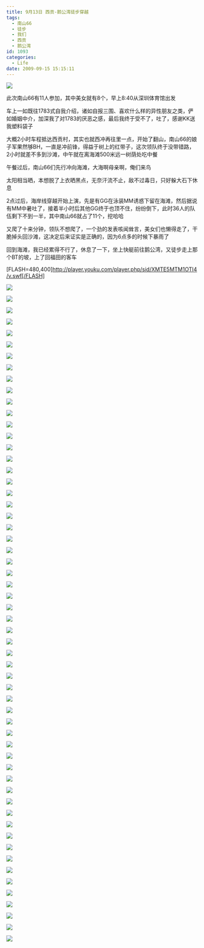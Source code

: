 ```yaml
---
title: 9月13日 西贡-鹅公湾徒步穿越
tags:
  - 南山66
  - 徒步
  - 我们
  - 西贡
  - 鹅公湾
id: 1093
categories:
  - Life
date: 2009-09-15 15:15:11
---
```


![](/images/2009/09/15_20090915_11552.jpg)

此次南山66有11人参加，其中美女就有8个，早上8:40从深圳体育馆出发

车上一如既往1783式自我介绍，诸如自报三围、喜欢什么样的异性朋友之类，俨如婚姻中介，加深我了对1783的厌恶之感，最后我终于受不了，吐了，感谢KK送我塑料袋子

大概2小时车程抵达西贡村，其实也就西冲再往里一点，开始了翻山，南山66的娘子军果然够BH，一直是冲前锋，得益于树上的红带子，这次领队终于没带错路，2小时就差不多到沙滩，中午就在离海滩500米远一树荫处吃中餐

午餐过后，南山66们先行冲向海滩，大海啊母亲啊，俺们来鸟

太阳相当晒，本想脱了上衣晒黑点，无奈汗流不止，敌不过毒日，只好躲大石下休息

2点过后，海岸线穿越开始上演，先是有GG在泳装MM诱惑下留在海滩，然后据说有MM中暑吐了，接着半小时后其他GG终于也顶不住，纷纷倒下，此时36人的队伍剩下不到一半，其中南山66就占了11个，挖哈哈

又爬了十来分钟，领队不想爬了，一个劲的发表咳闻耸言，美女们也懒得走了，干脆掉头回沙滩，这决定后来证实是正确的，因为6点多的时候下暴雨了

回到海滩，我已经累得不行了，休息了一下，坐上快艇前往鹅公湾，又徒步走上那个BT的坡，上了回福田的客车

[FLASH=480,400]http://player.youku.com/player.php/sid/XMTE5MTM1OTI4/v.swf[/FLASH]

![](/images/2009/09/15_20090915_11553.jpg)

![](/images/2009/09/15_20090915_11554.jpg)

![](/images/2009/09/15_20090915_11555.jpg)

![](/images/2009/09/15_20090915_11556.jpg)

![](/images/2009/09/15_20090915_11557.jpg)

![](/images/2009/09/15_20090915_11558.jpg)

![](/images/2009/09/15_20090915_11559.jpg)

![](/images/2009/09/15_20090915_11560.jpg)

![](/images/2009/09/15_20090915_11561.jpg)

![](/images/2009/09/15_20090915_11562.jpg)

![](/images/2009/09/15_20090915_11563.jpg)

![](/images/2009/09/15_20090915_11564.jpg)

![](/images/2009/09/15_20090915_11565.jpg)

![](/images/2009/09/15_20090915_11566.jpg)

![](/images/2009/09/15_20090915_11567.jpg)

![](/images/2009/09/15_20090915_11568.jpg)

![](/images/2009/09/15_20090915_11569.jpg)

![](/images/2009/09/15_20090915_11570.jpg)

![](/images/2009/09/15_20090915_11571.jpg)

![](/images/2009/09/15_20090915_11572.jpg)

![](/images/2009/09/15_20090915_11573.jpg)

![](/images/2009/09/15_20090915_11574.jpg)

![](/images/2009/09/15_20090915_11575.jpg)

![](/images/2009/09/15_20090915_11576.jpg)

![](/images/2009/09/15_20090915_11577.jpg)

![](/images/2009/09/15_20090915_11578.jpg)

![](/images/2009/09/15_20090915_11579.jpg)

![](/images/2009/09/15_20090915_11580.jpg)

![](/images/2009/09/15_20090915_11581.jpg)

![](/images/2009/09/15_20090915_11582.jpg)

![](/images/2009/09/15_20090915_11583.jpg)

![](/images/2009/09/15_20090915_11584.jpg)

![](/images/2009/09/15_20090915_11585.jpg)

![](/images/2009/09/15_20090915_11586.jpg)

![](/images/2009/09/15_20090915_11587.jpg)

![](/images/2009/09/15_20090915_11588.jpg)

![](/images/2009/09/15_20090915_11589.jpg)

![](/images/2009/09/15_20090915_11590.jpg)

![](/images/2009/09/15_20090915_11591.jpg)

![](/images/2009/09/15_20090915_11592.jpg)

![](/images/2009/09/15_20090915_11593.jpg)

![](/images/2009/09/15_20090915_11594.jpg)

![](/images/2009/09/15_20090915_11595.jpg)

![](/images/2009/09/15_20090915_11596.jpg)

![](/images/2009/09/15_20090915_11597.jpg)

![](/images/2009/09/15_20090915_11598.jpg)

![](/images/2009/09/15_20090915_11599.jpg)

![](/images/2009/09/15_20090915_11600.jpg)

![](/images/2009/09/15_20090915_11601.jpg)

![](/images/2009/09/15_20090915_11602.jpg)

![](/images/2009/09/15_20090915_11603.jpg)

![](/images/2009/09/15_20090915_11604.jpg)

![](/images/2009/09/15_20090915_11605.jpg)

![](/images/2009/09/15_20090915_11606.jpg)

![](/images/2009/09/15_20090915_11607.jpg)

![](/images/2009/09/15_20090915_11608.jpg)

![](/images/2009/09/15_20090915_11609.jpg)

![](/images/2009/09/15_20090915_11610.jpg)